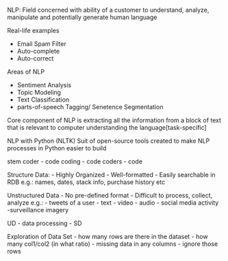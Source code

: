 NLP:
Field concerned with ability of a customer to understand, analyze,
manipulate and potentially generate human language

Real-life examples
- Email Spam Filter
- Auto-complete
- Auto-correct

Areas of NLP
- Sentiment Analysis
- Topic Modeling
- Text Classification
- parts-of-speech Tagging/ Senetence Segmentation

Core component of NLP is extracting all the information from a block
of text that is relevant to computer understanding the language[task-specific]

NLP with Python (NLTK)
Suit of open-source tools created to make NLP processes in Python easier to build

stem
coder - code
coding - code
coders - code

Structure Data:
    - Highly Organized
    - Well-formatted
    - Easily searchable in RDB
    e.g.: names, dates, stack info, purchase history etc

Unstructured Data
    - No pre-defined format
    - Difficult to process, collect, analyze
    e.g.:
    - tweets of a user
    - text
    - video
    - audio
    - social media activity
    -surveillance imagery
    
 UD - data processing - SD
 
 Exploration of Data Set
    - how many rows are there in the dataset
    - how  many col1/col2  (in what ratio)
    - missing data in any columns - ignore those rows
   
 